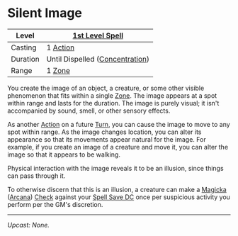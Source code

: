 # Silent Image

| Level    | [1st Level Spell](1st%20Level%20Spells.md)                            |
| -------- | --------------------------------------------------------------------- |
| Casting  | 1 [Action](../../../../Game%20Procedures/Core%20Procedures/Action.md) |
| Duration | Until Dispelled ([Concentration](../../Concentration.md))             |
| Range    | 1 [Zone](../../../../Game%20Procedures/Core%20Procedures/Zone.md)     |

You create the image of an object, a creature, or some other visible phenomenon that fits within a single [Zone](../../../../Game%20Procedures/Core%20Procedures/Zone.md). The image appears at a spot within range and lasts for the duration. The image is purely visual; it isn't accompanied by sound, smell, or other sensory effects.

As another [Action](../../../../Game%20Procedures/Core%20Procedures/Action.md) on a future [Turn](../../../../Game%20Procedures/Core%20Procedures/Turn.md), you can cause the image to move to any spot within range. As the image changes location, you can alter its appearance so that its movements appear natural for the image. For example, if you create an image of a creature and move it, you can alter the image so that it appears to be walking.

Physical interaction with the image reveals it to be an illusion, since things can pass through it.

To otherwise discern that this is an illusion, a creature can make a [Magicka](../../../../Player%20Characters/Attributes/Magicka.md) ([Arcana](../../../../Player%20Characters/Skills/Primary%20Skills/Arcana.md)) [Check](../../../../Game%20Procedures/Core%20Procedures/Check.md) against your [Spell Save DC](../../Spell%20Save%20DC.md) once per suspicious activity you perform per the GM's discretion.

---
*Upcast: None.*
